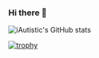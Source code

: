 ### Hi there 👋

![iAutistic's GitHub stats](https://github-readme-stats.vercel.app/api?username=iAutistic&show_icons=true&theme=radical)


[![trophy](https://github-profile-trophy.vercel.app/?username=iAutistic&theme=onedark&margin-w=10&margin-h=10&no-frame=true&no-bg=true&column=7)](https://github.com/ryo-ma/github-profile-trophy)

<!--
**iAutistic/iAutistic** is a ✨ _special_ ✨ repository because its `README.md` (this file) appears on your GitHub profile.

Here are some ideas to get you started:


- 🔭 I’m currently working on ...
- 🌱 I’m currently learning ...
- 👯 I’m looking to collaborate on ...
- 🤔 I’m looking for help with ...
- 💬 Ask me about ...
- 📫 How to reach me: ...
- 😄 Pronouns: ...
- ⚡ Fun fact: ...
-->

